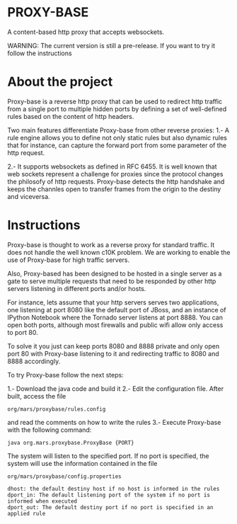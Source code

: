 PROXY-BASE
==========

A content-based http proxy that accepts websockets. 

WARNING: The current version is still a pre-release. If you want to try it follow the instructions

About the project
=================

Proxy-base is a reverse http proxy that can be used to redirect http traffic from a single port to multiple hidden ports by defining a set of well-defined rules based on the content of http headers. 

Two main features differentiate Proxy-base from other reverse proxies:
1.- A rule engine allows you to define not only static rules but also dynamic rules that for instance, can capture the forward port from some parameter of the http request.

2.- It supports websockets as defined in RFC 6455. It is well known that web sockets represent a challenge for proxies since the protocol changes the philosofy of http requests. Proxy-base detects the http handshake and keeps the channles open to transfer frames from the origin to the destiny and viceversa.  

Instructions 
============

Proxy-base is thought to work as a reverse proxy for standard traffic. It does not handle the well known c10K problem. We are working to enable the use of Proxy-base for high traffic servers.

Also, Proxy-based has been designed to be hosted in a single server as a gate to serve multiple requests that need to be responded by other http servers listening in different ports and/or hosts. 

For instance, lets assume that your http servers serves two applications, one listening at port 8080 like the default port of JBoss, and an instance of IPython Notebook where the Tornado server listens at port 8888. You can open both ports, although most firewalls and public wifi allow only access to port 80. 

To solve it you just can keep ports 8080 and 8888 private and only open port 80 with Proxy-base listening to it and redirecting traffic to 8080 and 8888 accordingly. 

To try Proxy-base follow the next steps:

1.- Download the java code and build it 
2.- Edit the configuration file. After built, access the file 
    
    org/mars/proxybase/rules.config
    
and read the comments on how to write the rules
3.- Execute Proxy-base with the following command:

    java org.mars.proxybase.ProxyBase {PORT}

The system will listen to the specified port. If no port is specified, the system will use the information contained in the file

    org/mars/proxybase/config.properties

    dhost: the default destiny host if no host is informed in the rules
    dport_in: The default listening port of the system if no port is informed when executed
    dport_out: The default destiny port if no port is specified in an applied rule

